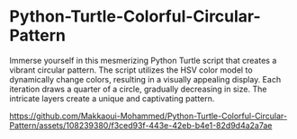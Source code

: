 # Python-Turtle-Colorful-Circular-Pattern
Immerse yourself in this mesmerizing Python Turtle script that creates a vibrant circular pattern. The script utilizes the HSV color model to dynamically change colors, resulting in a visually appealing display. Each iteration draws a quarter of a circle, gradually decreasing in size. The intricate layers create a unique and captivating pattern.





https://github.com/Makkaoui-Mohammed/Python-Turtle-Colorful-Circular-Pattern/assets/108239380/f3ced93f-443e-42eb-b4e1-82d9d4a2a7ae

